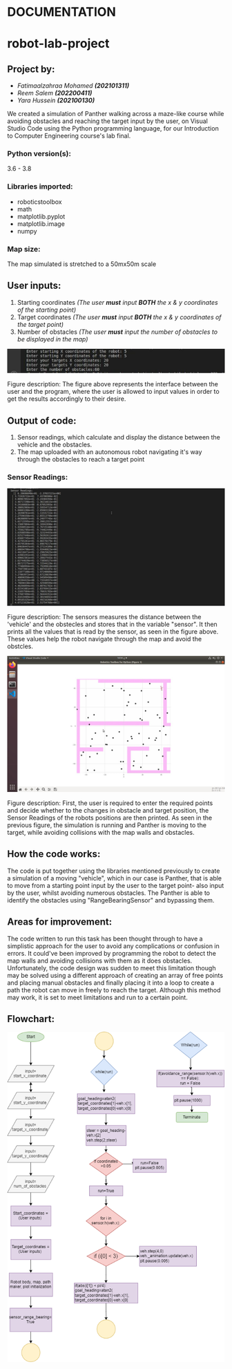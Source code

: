 #                                               **DOCUMENTATION**

# robot-lab-project

## **Project by:** 
- _Fatimaalzahraa Mohamed ***(202101311)***_ 
- _Reem Salem ***(202200411)***_
- _Yara Hussein ***(202100130)***_

We created a simulation of Panther walking across a maze-like course
while avoiding obstacles and reaching the target input by the user,
on Visual Studio Code using the Python programming language, for our
Introduction to Computer Engineering course's lab final.

### **Python version(s):** 
3.6 - 3.8

### **Libraries imported:** 
- roboticstoolbox
- math
- matplotlib.pyplot
- matplotlib.image
- numpy

### **Map size:**
The map simulated is stretched to a 50mx50m scale



## **User inputs:**
1. Starting coordinates *(The user **must** input **BOTH** the x & y coordinates of the starting point)*
2. Target coordinates *(The user **must** input **BOTH** the x & y coordinates of the target point)*
3. Number of obstacles *(The user **must** input the number of obstacles to be displayed in the map)*

![user inputs](Media/User_inputs.jpeg) 

Figure description: The figure above represents the interface between the user and the program, where the user is allowed to input values in order to get the results accordingly to their desire. 

## **Output of code:**
1. Sensor readings, which calculate and display the distance between the vehicle and the obstacles.
2. The map uploaded with an autonomous robot navigating it's way through the obstacles to reach a target point

### **Sensor Readings:**
![sensor reasdings](Media/Sensor_readings.jpeg)

Figure description: The sensors measures the distance between the 'vehicle' and the obstecles and stores that in the variable "sensor". It then prints all the values that is read by the sensor, as seen in the figure above. These values help the robot navigate through the map and avoid the obstcles.  

![map](Media/Map_and_robot.jpeg)

Figure description: First, the user is required to enter the required points and decide whether to 
the changes in obstacle and target position, the Sensor Readings of the robots positions are then printed. 
As seen in the previous figure, the simulation is running and Panther is moving to the target, 
while avoiding collisions with the map walls and obstacles.

## **How the code works:**
The code is put together using the libraries mentioned previously
to create a simulation of a moving "vehicle", which in our case is Panther,
that is able to move from a starting point input by the user to the target point- also
input by the user, whilst avoiding numerous obstacles.
The Panther is able to identify the obstacles using "RangeBearingSensor"
and bypassing them. 

## **Areas for improvement:**
The code written to run this task has been thought through to have a simplistic approach for the user to avoid any complications or confusion in errors. It could've been improved by programming the robot to detect the map walls and avoiding collisions with them as it does obstacles. Unfortunately, the code design was sudden to meet this limitation though may be solved using a different approach of creating an array of free points and placing manual obstacles and finally placing it into a loop to create a path the robot can move in freely to reach the target. Although this method may work, it is set to meet limitations and run to a certain point.

## **Flowchart:**
![flow chart](/Media/Flowchart.png)













